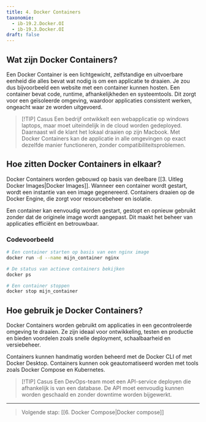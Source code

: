 ```yaml
---
title: 4. Docker Containers
taxonomie:
  - ib-19.2.Docker.OI
  - ib-19.3.Docker.OI
draft: false
---
```



## Wat zijn Docker Containers?
Een Docker Container is een lichtgewicht, zelfstandige en uitvoerbare eenheid die alles bevat wat nodig is om een applicatie te draaien. Je zou dus bijvoorbeeld een website met een container kunnen hosten. Een container bevat code, runtime, afhankelijkheden en systeemtools. Dit zorgt voor een geïsoleerde omgeving, waardoor applicaties consistent werken, ongeacht waar ze worden uitgevoerd.

> [!TIP] Casus 
> Een bedrijf ontwikkelt een webapplicatie op windows laptops, maar 
> moet uiteindelijk in de cloud worden gedeployed. Daarnaast wil de 
> klant het lokaal draaien op zijn Macbook. Met Docker Containers kan 
> de applicatie in alle omgevingen op exact dezelfde manier 
> functioneren, zonder compatibiliteitsproblemen.

## Hoe zitten Docker Containers in elkaar?
Docker Containers worden gebouwd op basis van deelbare [[3. Uitleg Docker Images|Docker Images]]. Wanneer een container wordt gestart, wordt een instantie van een image gegenereerd. Containers draaien op de Docker Engine, die zorgt voor resourcebeheer en isolatie.

Een container kan eenvoudig worden gestart, gestopt en opnieuw gebruikt zonder dat de originele image wordt aangepast. Dit maakt het beheer van applicaties efficiënt en betrouwbaar.

### Codevoorbeeld
```bash
# Een container starten op basis van een nginx image
docker run -d --name mijn_container nginx

# De status van actieve containers bekijken
docker ps

# Een container stoppen
docker stop mijn_container
```

## Hoe gebruik je Docker Containers?
Docker Containers worden gebruikt om applicaties in een gecontroleerde omgeving te draaien. Ze zijn ideaal voor ontwikkeling, testen en productie en bieden voordelen zoals snelle deployment, schaalbaarheid en versiebeheer.

Containers kunnen handmatig worden beheerd met de Docker CLI of met Docker Desktop. Containers kunnen ook geautomatiseerd worden met tools zoals Docker Compose en Kubernetes.

> [!TIP] Casus 
> Een DevOps-team moet een API-service deployen die afhankelijk is van 
> een database. De API moet eenvoudig kunnen worden geschaald en zonder 
> downtime worden bijgewerkt.

---

> Volgende stap: [[6. Docker Compose|Docker compose]]